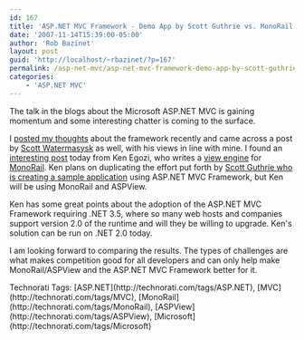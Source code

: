```yaml
---
id: 167
title: 'ASP.NET MVC Framework - Demo App by Scott Guthrie vs. MonoRail and ASPView'
date: '2007-11-14T15:39:00-05:00'
author: 'Rob Bazinet'
layout: post
guid: 'http://localhost/~rbazinet/?p=167'
permalink: /asp-net-mvc/asp-net-mvc-framework-demo-app-by-scott-guthrie-vs-monorail-and-aspview/
categories:
    - 'ASP.NET MVC'
---
```


 The talk in the blogs about the Microsoft ASP.NET MVC is gaining momentum and some interesting chatter is coming to the surface.

I [posted my thoughts](http://rbazinet.wordpress.com/2007/11/13/the-microsoft-aspnet-mvc-framework-holds-much-promise/) about the framework recently and came across a post by [Scott Watermasysk](http://simpable.com/software/asp-net-mvc/) as well, with his views in line with mine. I found an [interesting post](http://www.kenegozi.com/Blog/2007/11/13/asp-dot-net-mvc-framework-demo-app-by-scott-guthrie.aspx) today from Ken Egozi, who writes a [view engine](http://www.aspview.com/) for [MonoRail](http://www.castleproject.org/monorail/index.html). Ken plans on duplicating the effort put forth by [Scott Guthrie who is creating a sample application](http://weblogs.asp.net/scottgu/archive/2007/11/13/asp-net-mvc-framework-part-1.aspx) using ASP.NET MVC Framework, but Ken will be using MonoRail and ASPView.

Ken has some great points about the adoption of the ASP.NET MVC Framework requiring .NET 3.5, where so many web hosts and companies support version 2.0 of the runtime and will they be willing to upgrade. Ken's solution can be run on .NET 2.0 today.

I am looking forward to comparing the results. The types of challenges are what makes competition good for all developers and can only help make MonoRail/ASPView and the ASP.NET MVC Framework better for it.

<div class="wlWriterSmartContent" style="display:inline;margin:0;padding:0;">Technorati Tags: [ASP.NET](http://technorati.com/tags/ASP.NET), [MVC](http://technorati.com/tags/MVC), [MonoRail](http://technorati.com/tags/MonoRail), [ASPView](http://technorati.com/tags/ASPView), [Microsoft](http://technorati.com/tags/Microsoft)</div>